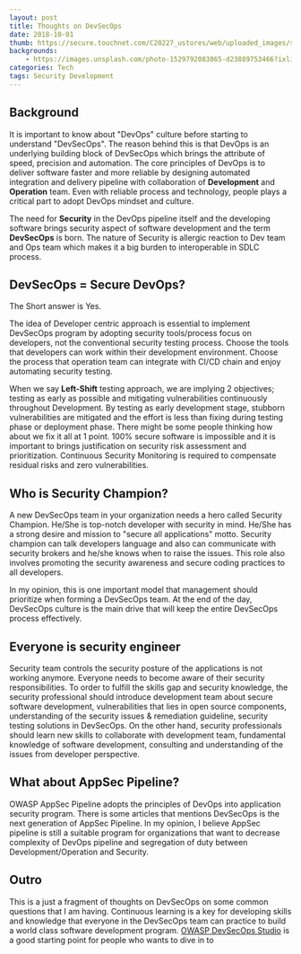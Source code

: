 ```yaml
---
layout: post
title: Thoughts on DevSecOps
date: 2018-10-01
thumb: https://secure.touchnet.com/C20227_ustores/web/uploaded_images/store_148/DevSecOps.jpg
backgrounds: 
    - https://images.unsplash.com/photo-1529792083865-d23889753466?ixlib=rb-1.2.1&ixid=eyJhcHBfaWQiOjEyMDd9&auto=format&fit=crop&w=1050&q=80
categories: Tech    
tags: Security Development
--- 
```


## Background

It is important to know about "DevOps" culture before starting to understand "DevSecOps". The reason behind this is that DevOps is an underlying building block of DevSecOps which brings the attribute of speed, precision and automation. The core principles of DevOps is to deliver software faster and more reliable by designing automated integration and delivery pipeline with collaboration of **Development** and **Operation** team. Even with reliable process and technology, people plays a critical part to adopt DevOps mindset and culture.

The need for **Security** in the DevOps pipeline itself and the developing software brings security aspect of software development and the term **DevSecOps** is born. The nature of Security is allergic reaction to Dev team and Ops team which makes it a big burden to interoperable in SDLC process. 

## DevSecOps = Secure DevOps?

The Short answer is Yes. 

The idea of Developer centric approach is essential to implement DevSecOps program by adopting security tools/process focus on developers, not the conventional security testing process. Choose the tools that developers can work within their development environment. Choose the process that operation team can integrate with CI/CD chain and enjoy automating security testing. 

When we say **Left-Shift** testing approach, we are implying 2 objectives; testing as early as possible and mitigating vulnerabilities continuously throughout Development. By testing as early development stage, stubborn vulnerabilities are mitigated and the effort is less than fixing during testing phase or deployment phase. There might be some people thinking how about we fix it all at 1 point. 100% secure software is impossible and it is important to brings justification on security risk assessment and prioritization. Continuous Security Monitoring is required to compensate residual risks and zero vulnerabilities. 

## Who is Security Champion?

A new DevSecOps team in your organization needs a hero called Security Champion. He/She is top-notch developer with security in mind. He/She has a strong desire and mission to "secure all applications" motto. Security champion can talk developers language and also can communicate with security brokers and he/she knows when to raise the issues. This role also involves promoting the security awareness and secure coding practices to all developers. 

In my opinion, this is one important model that management should prioritize when forming a DevSecOps team. At the end of the day, DevSecOps culture is the main drive that will keep the entire DevSecOps process effectively.

## Everyone is security engineer

Security team controls the security posture of the applications is not working anymore. Everyone needs to become aware of their security responsibilities. To order to fulfill the skills gap and security knowledge, the security professional should introduce development team about secure software development, vulnerabilities that lies in open source components, understanding of the security issues & remediation guideline, security testing solutions in DevSecOps. On the other hand, security professionals should learn new skills to collaborate with development team, fundamental knowledge of software development, consulting and understanding of the issues from developer perspective.

## What about AppSec Pipeline?

OWASP AppSec Pipeline adopts the principles of DevOps into application security program. There is some articles that mentions DevSecOps is the next generation of AppSec Pipeline. In my opinion, I believe AppSec pipeline is still a suitable program for organizations that want to decrease complexity of DevOps pipeline and segregation of duty between Development/Operation and Security. 


## Outro

This is a just a fragment of thoughts on DevSecOps on some common questions that I am having. Continuous learning is a key for developing skills and knowledge that everyone in the DevSecOps team can practice to build a world class software development program. [OWASP DevSecOps Studio](https://www.owasp.org/index.php/OWASP_DevSecOps_Studio_Project) is a good starting point for people who wants to dive in to 